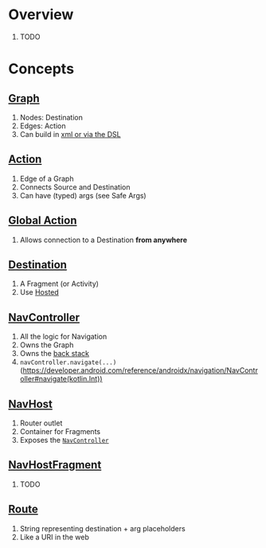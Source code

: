# Overview
1. TODO



# Concepts

## [Graph](TODO)
1. Nodes: Destination
1. Edges: Action
1. Can build in [xml or via the DSL](TODO)


## [Action](TODO)
1. Edge of a Graph
1. Connects Source and Destination
1. Can have (typed) args (see Safe Args)


## [Global Action](TODO)
1. Allows connection to a Destination **from anywhere**


## [Destination](TODO)
1. A Fragment (or Activity)
1. Use [Hosted](TODO)


## [NavController](https://developer.android.com/reference/kotlin/androidx/navigation/NavController)
1. All the logic for Navigation
1. Owns the Graph
1. Owns the [back stack](TODO)
1. `navController.navigate(...)`(https://developer.android.com/reference/androidx/navigation/NavController#navigate(kotlin.Int))


## [NavHost](https://developer.android.com/reference/androidx/navigation/NavHost)
1. Router outlet
1. Container for Fragments
1. Exposes the [`NavController`](https://developer.android.com/reference/androidx/navigation/NavHost#getNavController())


## [NavHostFragment](https://developer.android.com/reference/kotlin/androidx/navigation/fragment/NavHostFragment)
1. TODO


## [Route](TODO)
1. String representing destination + arg placeholders
1. Like a URI in the web

